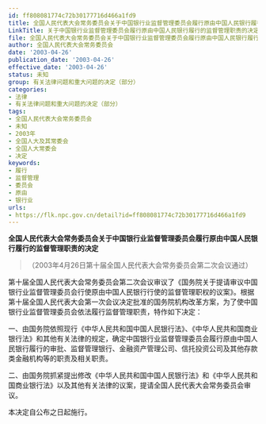 ```yaml
---
id: ff808081774c72b30177716d466a1fd9
title: 全国人民代表大会常务委员会关于中国银行业监督管理委员会履行原由中国人民银行履行的监督管理职责的决定
LinkTitle: 关于中国银行业监督管理委员会履行原由中国人民银行履行的监督管理职责的决定（2003）
file: 全国人民代表大会常务委员会关于中国银行业监督管理委员会履行原由中国人民银行履行的监督管理职责的决定_20030426_ff808081774c72b30177716d466a1fd9.docx
author: 全国人民代表大会常务委员会
date: '2003-04-26'
publication_date: '2003-04-26'
effective_date: '2003-04-26'
status: 未知
group: 有关法律问题和重大问题的决定（部分）
categories:
- 法律
- 有关法律问题和重大问题的决定（部分）
tags:
- 全国人民代表大会常务委员会
- 未知
- 2003年
- 全国人大及其常委会
- 全国人大常委会
- 决定
keywords:
- 履行
- 监督管理
- 委员会
- 原由
- 银行业
urls:
- https://flk.npc.gov.cn/detail?id=ff808081774c72b30177716d466a1fd9
---
```


**全国人民代表大会常务委员会关于中国银行业监督管理委员会履行原由中国人民银行履行的监督管理职责的决定**

> （2003年4月26日第十届全国人民代表大会常务委员会第二次会议通过）

第十届全国人民代表大会常务委员会第二次会议审议了《国务院关于提请审议中国银行业监督管理委员会行使原由中国人民银行行使的监督管理职权的议案》。根据第十届全国人民代表大会第一次会议决定批准的国务院机构改革方案，为了使中国银行业监督管理委员会依法履行监督管理职责，特作如下决定：

一、由国务院依照现行《中华人民共和国中国人民银行法》、《中华人民共和国商业银行法》和其他有关法律的规定，确定中国银行业监督管理委员会履行原由中国人民银行履行的审批、监督管理银行、金融资产管理公司、信托投资公司及其他存款类金融机构等的职责及相关职责。

二、由国务院抓紧提出修改《中华人民共和国中国人民银行法》和《中华人民共和国商业银行法》以及其他有关法律的议案，提请全国人民代表大会常务委员会审议。

本决定自公布之日起施行。
